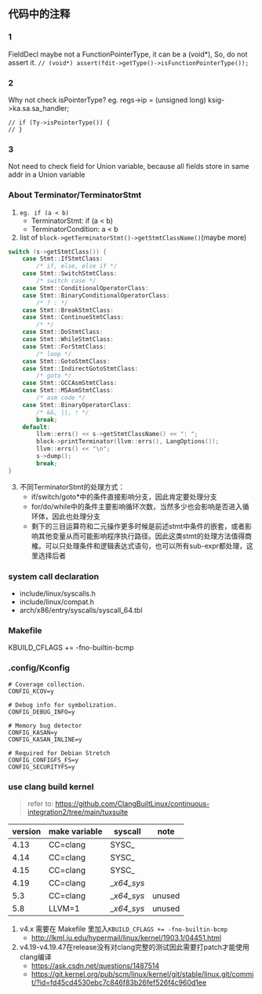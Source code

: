 ## 代码中的注释

### 1
FieldDecl maybe not a FunctionPointerType, it can be a (void*),
So, do not assert it.
`// (void*) assert(fdit->getType()->isFunctionPointerType());`

### 2
Why not check isPointerType? eg.
regs->ip = (unsigned long) ksig->ka.sa.sa_handler;
```
// if (Ty->isPointerType()) {
// }
```

### 3
Not need to check field for Union variable, because all fields store in same addr in a Union variable 

### About Terminator/TerminatorStmt
1. `eg. if (a < b)`
    + TerminatorStmt: if (a < b)
    + TerminatorCondition: a < b
2. list of `block->getTerminatorStmt()->getStmtClassName()`(maybe more)
```c++
switch (s->getStmtClass()) {
    case Stmt::IfStmtClass:
        /* if, else, else if */
    case Stmt::SwitchStmtClass:
        /* switch case */
    case Stmt::ConditionalOperatorClass:
    case Stmt::BinaryConditionalOperatorClass:
        /* ? : */
    case Stmt::BreakStmtClass:
    case Stmt::ContinueStmtClass:
        /* */
    case Stmt::DoStmtClass:
    case Stmt::WhileStmtClass:
    case Stmt::ForStmtClass:
        /* loop */
    case Stmt::GotoStmtClass:
    case Stmt::IndirectGotoStmtClass:
        /* goto */
    case Stmt::GCCAsmStmtClass:
    case Stmt::MSAsmStmtClass:
        /* asm code */
    case Stmt::BinaryOperatorClass:
        /* &&, ||, ! */
        break;
    default:
        llvm::errs() << s->getStmtClassName() << ": ";
        block->printTerminator(llvm::errs(), LangOptions());
        llvm::errs() << "\n";
        s->dump();
        break;
}
```
3. 不同TerminatorStmt的处理方式：
    + if/switch/goto*中的条件直接影响分支，因此肯定要处理分支
    + for/do/while中的条件主要影响循环次数，当然多少也会影响是否进入循环体，因此也处理分支
    + 剩下的三目运算符和二元操作更多时候是前述stmt中条件的嵌套，或者影响其他变量从而可能影响程序执行路径。因此这类stmt的处理方法值得商榷。可以只处理条件和逻辑表达式语句，也可以所有sub-expr都处理，这里选择后者

### system call declaration
+ include/linux/syscalls.h
+ include/linux/compat.h
+ arch/x86/entry/syscalls/syscall_64.tbl

### Makefile
KBUILD_CFLAGS += -fno-builtin-bcmp

### .config/Kconfig
```
# Coverage collection.
CONFIG_KCOV=y

# Debug info for symbolization.
CONFIG_DEBUG_INFO=y

# Memory bug detector
CONFIG_KASAN=y
CONFIG_KASAN_INLINE=y

# Required for Debian Stretch
CONFIG_CONFIGFS_FS=y
CONFIG_SECURITYFS=y
```

### use clang build kernel
>refer to: https://github.com/ClangBuiltLinux/continuous-integration2/tree/main/tuxsuite

| version | make variable |   syscall  |  note  |
| ------- | ------------- | ---------- | ------ |
|   4.13  | CC=clang      |    SYSC_   |        |
|   4.14  | CC=clang      |    SYSC_   |        |
|   4.15  | CC=clang      |    SYSC_   |        |
|   4.19  | CC=clang      | __x64_sys_ |        |
|   5.3   | CC=clang      | __x64_sys_ | unused |
|   5.8   | LLVM=1        | __x64_sys_ | unused |

1. v4.x 需要在 Makefile 里加入`KBUILD_CFLAGS += -fno-builtin-bcmp`
    + http://lkml.iu.edu/hypermail/linux/kernel/1903.1/04451.html
2. v4.19-v4.19.47在release没有对clang完整的测试因此需要打patch才能使用clang编译
    + https://ask.csdn.net/questions/1487514
    + https://git.kernel.org/pub/scm/linux/kernel/git/stable/linux.git/commit/?id=fd45cd4530ebc7c846f83b26fef526f4c960d1ee
